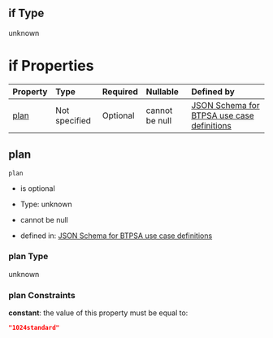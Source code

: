 ## if Type

unknown

# if Properties

| Property      | Type          | Required | Nullable       | Defined by                                                                                                                                                                                                                                  |
| :------------ | :------------ | :------- | :------------- | :------------------------------------------------------------------------------------------------------------------------------------------------------------------------------------------------------------------------------------------ |
| [plan](#plan) | Not specified | Optional | cannot be null | [JSON Schema for BTPSA use case definitions](btpsa-usecase-properties-services-items-allof-1-then-allof-43-then-allof-1-if-properties-plan.md "undefined#/properties/services/items/allOf/1/then/allOf/43/then/allOf/1/if/properties/plan") |

## plan



`plan`

*   is optional

*   Type: unknown

*   cannot be null

*   defined in: [JSON Schema for BTPSA use case definitions](btpsa-usecase-properties-services-items-allof-1-then-allof-43-then-allof-1-if-properties-plan.md "undefined#/properties/services/items/allOf/1/then/allOf/43/then/allOf/1/if/properties/plan")

### plan Type

unknown

### plan Constraints

**constant**: the value of this property must be equal to:

```json
"1024standard"
```
